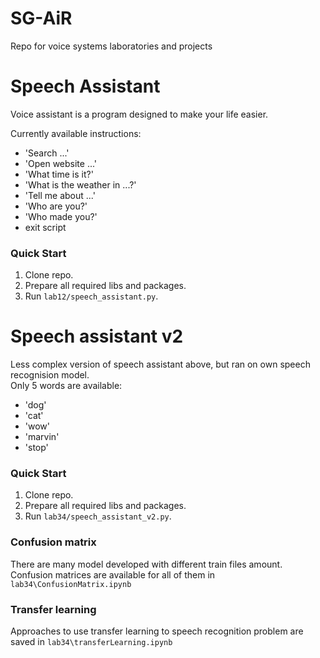 # SG-AiR
Repo for voice systems laboratories and projects

# Speech Assistant
Voice assistant is a program designed to make your life easier.

Currently available instructions:
- 'Search ...'
- 'Open website ...'
- 'What time is it?'
- 'What is the weather in ...?'
- 'Tell me about ...'
- 'Who are you?'
- 'Who made you?'
- exit script

### Quick Start
1. Clone repo.
2. Prepare all required libs and packages.
3. Run `lab12/speech_assistant.py`.

# Speech assistant v2
Less complex version of speech assistant above, but ran on own speech recognision model.  
Only 5 words are available:
- 'dog'
- 'cat'
- 'wow'
- 'marvin'
- 'stop'

### Quick Start
1. Clone repo.
2. Prepare all required libs and packages.
3. Run `lab34/speech_assistant_v2.py`.

### Confusion matrix
There are many model developed with different train files amount.  
Confusion matrices are available for all of them in `lab34\ConfusionMatrix.ipynb`

### Transfer learning
Approaches to use transfer learning to speech recognition problem are saved in `lab34\transferLearning.ipynb`
